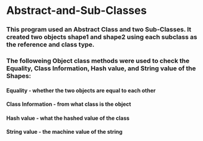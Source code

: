 # Abstract-and-Sub-Classes
### This program used an Abstract Class and two Sub-Classes. It created two objects shape1 and shape2 using each subclass as the reference and class type.
### The followeing Object class methods were used to check the Equality, Class Information, Hash value, and String value of the Shapes:
#### Equality - whether the two objects are equal to each other
#### Class Information - from what class is the object 
#### Hash value - what the hashed value of the class
#### String value - the machine value of the string
